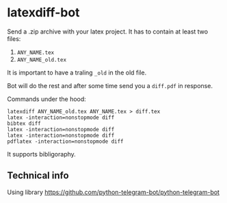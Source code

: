 # latexdiff-bot

Send a .zip archive with your latex project.
It has to contain at least two files:

1. `ANY_NAME.tex`
2. `ANY_NAME_old.tex`

It is important to have a traling `_old` in the old file. 

Bot will do the rest and after some time send you a `diff.pdf` in response.


Commands under the hood:

```shell
latexdiff ANY_NAME_old.tex ANY_NAME.tex > diff.tex
latex -interaction=nonstopmode diff
bibtex diff
latex -interaction=nonstopmode diff
latex -interaction=nonstopmode diff
pdflatex -interaction=nonstopmode diff
```

It supports bibligoraphy.

## Technical info

Using library https://github.com/python-telegram-bot/python-telegram-bot
